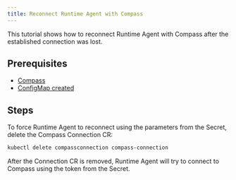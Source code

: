 ```yaml
---
title: Reconnect Runtime Agent with Compass
---
```


This tutorial shows how to reconnect Runtime Agent with Compass after the established connection was lost.

## Prerequisites

- [Compass](https://github.com/kyma-incubator/compass)
- [ConfigMap created](../../03-tutorials/application-connectivity/ra-05-configure-runtime-agent-with-compass.md)

## Steps

To force Runtime Agent to reconnect using the parameters from the Secret, delete the Compass Connection CR:

```bash
kubectl delete compassconnection compass-connection
```

After the Connection CR is removed, Runtime Agent will try to connect to Compass using the token from the Secret.
